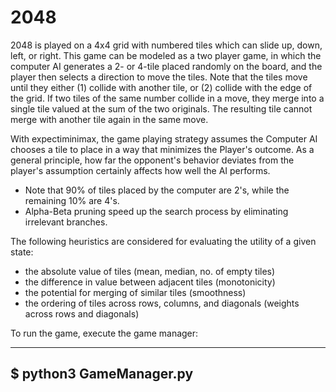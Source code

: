 # 2048
2048 is played on a 4x4 grid with numbered tiles which can slide up, down, left, or right. This game can be
modeled as a two player game, in which the computer AI generates a 2- or 4-tile placed randomly on the board,
and the player then selects a direction to move the tiles. Note that the tiles move until they either (1) collide with
another tile, or (2) collide with the edge of the grid. If two tiles of the same number collide in a move, they merge
into a single tile valued at the sum of the two originals. The resulting tile cannot merge with another tile again in
the same move.

With expectiminimax, the game playing strategy assumes the Computer AI chooses a tile to place in a way
that minimizes the Player's outcome. As a general principle, how far the opponent's behavior deviates from the player's assumption certainly affects how well the AI performs.

- Note that 90% of tiles placed by the computer are 2's, while the remaining 10% are 4's.
- Alpha-Beta pruning speed up the search process by eliminating irrelevant branches.

The following heuristics are considered for evaluating the utility of a given state:
- the absolute value of tiles (mean, median, no. of empty tiles)
- the difference in value between adjacent tiles (monotonicity)
- the potential for merging of similar tiles (smoothness)
- the ordering of tiles across rows, columns, and diagonals (weights across rows and diagonals)

To run the game, execute the game manager:

---
$ python3 GameManager.py
---
